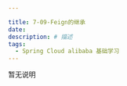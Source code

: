 ```yaml
---

title: 7-09-Feign的继承
date:
description: # 描述
tags: 
  - Spring Cloud alibaba 基础学习
---
```


暂无说明

<!-- more -->







